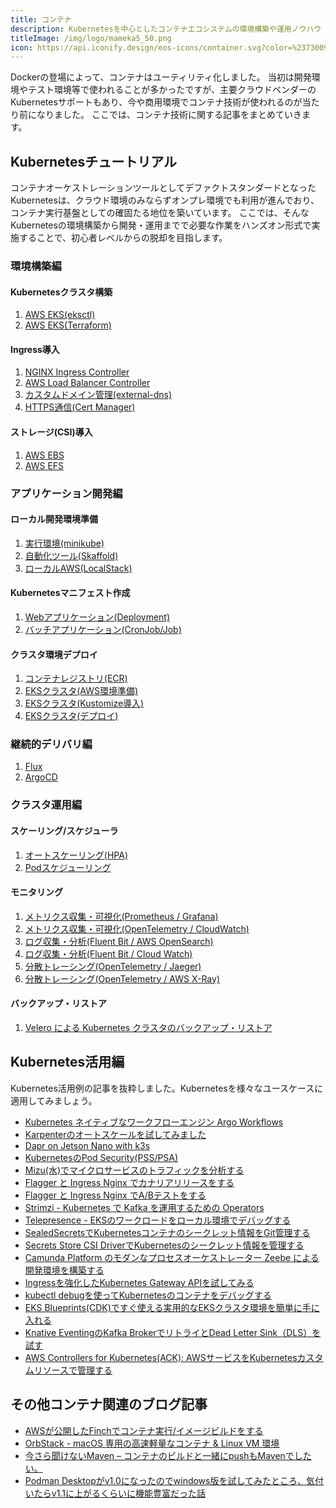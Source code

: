 ```yaml
---
title: コンテナ
description: Kubernetesを中心としたコンテナエコシステムの環境構築や運用ノウハウ
titleImage: /img/logo/mameka5_50.png
icon: https://api.iconify.design/eos-icons/container.svg?color=%23730099&height=28
---
```


Dockerの登場によって、コンテナはユーティリティ化しました。
当初は開発環境やテスト環境等で使われることが多かったですが、主要クラウドベンダーのKubernetesサポートもあり、今や商用環境でコンテナ技術が使われるのが当たり前になりました。
ここでは、コンテナ技術に関する記事をまとめていきます。

## Kubernetesチュートリアル
コンテナオーケストレーションツールとしてデファクトスタンダードとなったKubernetesは、クラウド環境のみならずオンプレ環境でも利用が進んでおり、コンテナ実行基盤としての確固たる地位を築いています。
ここでは、そんなKubernetesの環境構築から開発・運用までで必要な作業をハンズオン形式で実施することで、初心者レベルからの脱却を目指します。

### 環境構築編
#### Kubernetesクラスタ構築
1. [AWS EKS(eksctl)](/containers/k8s/tutorial/infra/aws-eks-eksctl/)
2. [AWS EKS(Terraform)](/containers/k8s/tutorial/infra/aws-eks-terraform/)

#### Ingress導入
1. [NGINX Ingress Controller](/containers/k8s/tutorial/ingress/ingress-nginx/)
2. [AWS Load Balancer Controller](/containers/k8s/tutorial/ingress/ingress-aws/)
3. [カスタムドメイン管理(external-dns)](/containers/k8s/tutorial/ingress/external-dns/)
4. [HTTPS通信(Cert Manager)](/containers/k8s/tutorial/ingress/https/)

#### ストレージ(CSI)導入
1. [AWS EBS](/containers/k8s/tutorial/storage/ebs/)
2. [AWS EFS](/containers/k8s/tutorial/storage/efs/)

### アプリケーション開発編
#### ローカル開発環境準備
1. [実行環境(minikube)](/containers/k8s/tutorial/app/minikube/)
2. [自動化ツール(Skaffold)](/containers/k8s/tutorial/app/skaffold/)
3. [ローカルAWS(LocalStack)](/containers/k8s/tutorial/app/localstack/)

#### Kubernetesマニフェスト作成
1. [Webアプリケーション(Deployment)](/containers/k8s/tutorial/app/web-app/)
2. [バッチアプリケーション(CronJob/Job)](/containers/k8s/tutorial/app/batch/)

#### クラスタ環境デプロイ
1. [コンテナレジストリ(ECR)](/containers/k8s/tutorial/app/container-registry/)
2. [EKSクラスタ(AWS環境準備)](/containers/k8s/tutorial/app/eks-1/)
3. [EKSクラスタ(Kustomize導入)](/containers/k8s/tutorial/app/eks-2/)
4. [EKSクラスタ(デプロイ)](/containers/k8s/tutorial/app/eks-3/)

### 継続的デリバリ編
1. [Flux](/containers/k8s/tutorial/delivery/flux/)
2. [ArgoCD](/containers/k8s/tutorial/delivery/argocd/)

### クラスタ運用編
#### スケーリング/スケジューラ
1. [オートスケーリング(HPA)](/containers/k8s/tutorial/ops/hpa/)
2. [Podスケジューリング](/containers/k8s/tutorial/ops/scheduling/)

#### モニタリング
1. [メトリクス収集・可視化(Prometheus / Grafana)](/containers/k8s/tutorial/ops/prometheus/)
2. [メトリクス収集・可視化(OpenTelemetry / CloudWatch)](/containers/k8s/tutorial/ops/opentelemetry/)
3. [ログ収集・分析(Fluent Bit / AWS OpenSearch)](/containers/k8s/tutorial/ops/opensearch/)
4. [ログ収集・分析(Fluent Bit / Cloud Watch)](/containers/k8s/tutorial/ops/cloudwatch/)
5. [分散トレーシング(OpenTelemetry / Jaeger)](/containers/k8s/tutorial/ops/jaeger/)
6. [分散トレーシング(OpenTelemetry / AWS X-Ray)](/containers/k8s/tutorial/ops/awsxray/)

#### バックアップ・リストア
1. [Velero による Kubernetes クラスタのバックアップ・リストア](/containers/k8s/tutorial/ops/velero-backup/)

## Kubernetes活用編
Kubernetes活用例の記事を抜粋しました。Kubernetesを様々なユースケースに適用してみましょう。

- [Kubernetes ネイティブなワークフローエンジン Argo Workflows](/containers/k8s/tutorial/advanced/argo-workflows/)
- [Karpenterのオートスケールを試してみました](/blogs/2022/02/13/introduce-karpenter/)
- [Dapr on Jetson Nano with k3s](/blogs/2022/01/03/dapr-on-jetson-nano-with-k3s/)
- [KubernetesのPod Security(PSS/PSA)](/blogs/2022/03/03/pss-psa/)
- [Mizu(水)でマイクロサービスのトラフィックを分析する](/blogs/2022/05/04/mizu-intro/)
- [Flagger と Ingress Nginx でカナリアリリースをする](/blogs/2022/05/08/flagger-nginx-canary/)
- [Flagger と Ingress Nginx でA/Bテストをする](/blogs/2022/05/15/flagger-nginx-abtesting/)
- [Strimzi - Kubernetes で Kafka を運用するための Operators](/blogs/2022/05/25/strimzi-kafka-operators/)
- [Telepresence - EKSのワークロードをローカル環境でデバッグする](/blogs/2022/06/04/telepresence-on-eks/)
- [SealedSecretsでKubernetesコンテナのシークレット情報をGit管理する](/blogs/2022/06/05/introduce-sealedsecrets/)
- [Secrets Store CSI DriverでKubernetesのシークレット情報を管理する](/blogs/2022/07/13/secrets-store-csi-driver-intro/)
- [Camunda Platform のモダンなプロセスオーケストレーター Zeebe による開発環境を構築する](/blogs/2022/07/17/camunda-zeebe/)
- [Ingressを強化したKubernetes Gateway APIを試してみる](/blogs/2022/07/24/k8s-gateway-api-intro/)
- [kubectl debugを使ってKubernetesのコンテナをデバッグする](/blogs/2022/08/25/kubernetes-ephemeral-containers-intro/)
- [EKS Blueprints(CDK)ですぐ使える実用的なEKSクラスタ環境を簡単に手に入れる](/blogs/2022/09/01/eks-blueprints-cdk-intro/)
- [Knative EventingのKafka BrokerでリトライとDead Letter Sink（DLS）を試す](/blogs/2022/09/13/knative-broker-dls/)
- [AWS Controllers for Kubernetes(ACK): AWSサービスをKubernetesカスタムリソースで管理する](/blogs/2022/09/14/aws-controllers-k8s-intro/)

## その他コンテナ関連のブログ記事

- [AWSが公開したFinchでコンテナ実行/イメージビルドをする](/blogs/2022/12/05/finch-intro/)
- [OrbStack - macOS 専用の高速軽量なコンテナ & Linux VM 環境](/blogs/2023/06/21/orbstack/)
- [今さら聞けないMaven – コンテナのビルドと一緒にpushもMavenでしたい。](/blogs/2023/03/02/docker-push-with-maven/)
- [Podman Desktopがv1.0になったのでwindows版を試してみたところ、気付いたらv1.1に上がるくらいに機能豊富だった話](/blogs/2023/06/09/podman-desktop-win/)